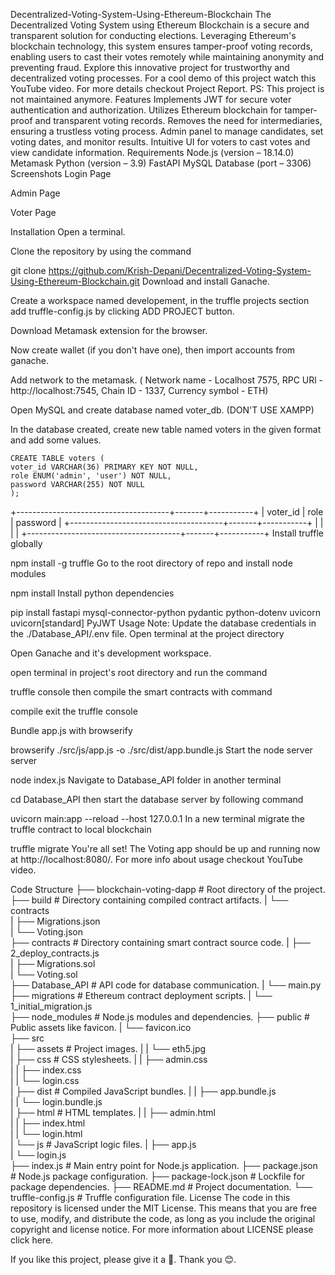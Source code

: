 Decentralized-Voting-System-Using-Ethereum-Blockchain
The Decentralized Voting System using Ethereum Blockchain is a secure and transparent solution for conducting elections. Leveraging Ethereum's blockchain technology, this system ensures tamper-proof voting records, enabling users to cast their votes remotely while maintaining anonymity and preventing fraud. Explore this innovative project for trustworthy and decentralized voting processes.
For a cool demo of this project watch this YouTube video.
For more details checkout Project Report.
PS: This project is not maintained anymore.
Features
Implements JWT for secure voter authentication and authorization.
Utilizes Ethereum blockchain for tamper-proof and transparent voting records.
Removes the need for intermediaries, ensuring a trustless voting process.
Admin panel to manage candidates, set voting dates, and monitor results.
Intuitive UI for voters to cast votes and view candidate information.
Requirements
Node.js (version – 18.14.0)
Metamask
Python (version – 3.9)
FastAPI
MySQL Database (port – 3306)
Screenshots
Login Page

Admin Page

Voter Page

Installation
Open a terminal.

Clone the repository by using the command

 git clone https://github.com/Krish-Depani/Decentralized-Voting-System-Using-Ethereum-Blockchain.git
Download and install Ganache.

Create a workspace named developement, in the truffle projects section add truffle-config.js by clicking ADD PROJECT button.

Download Metamask extension for the browser.

Now create wallet (if you don't have one), then import accounts from ganache.

Add network to the metamask. ( Network name - Localhost 7575, RPC URl - http://localhost:7545, Chain ID - 1337, Currency symbol - ETH)

Open MySQL and create database named voter_db. (DON'T USE XAMPP)

In the database created, create new table named voters in the given format and add some values.

    CREATE TABLE voters (
    voter_id VARCHAR(36) PRIMARY KEY NOT NULL,
    role ENUM('admin', 'user') NOT NULL,
    password VARCHAR(255) NOT NULL
    );

 +--------------------------------------+-------+-----------+
 | voter_id                             | role  | password  |
 +--------------------------------------+-------+-----------+
 |                                      |       |           |
 +--------------------------------------+-------+-----------+
Install truffle globally

npm install -g truffle
Go to the root directory of repo and install node modules

npm install
Install python dependencies

pip install fastapi mysql-connector-python pydantic python-dotenv uvicorn uvicorn[standard] PyJWT
Usage
Note: Update the database credentials in the ./Database_API/.env file.
Open terminal at the project directory

Open Ganache and it's development workspace.

open terminal in project's root directory and run the command

 truffle console
then compile the smart contracts with command

 compile
exit the truffle console

Bundle app.js with browserify

 browserify ./src/js/app.js -o ./src/dist/app.bundle.js
Start the node server server

 node index.js
Navigate to Database_API folder in another terminal

 cd Database_API
then start the database server by following command

 uvicorn main:app --reload --host 127.0.0.1
In a new terminal migrate the truffle contract to local blockchain

 truffle migrate
You're all set! The Voting app should be up and running now at http://localhost:8080/.
For more info about usage checkout YouTube video.

Code Structure
├── blockchain-voting-dapp            # Root directory of the project.
    ├── build                         # Directory containing compiled contract artifacts.
    |   └── contracts                 
    |       ├── Migrations.json       
    |       └── Voting.json           
    ├── contracts                     # Directory containing smart contract source code.
    |   ├── 2_deploy_contracts.js     
    |   ├── Migrations.sol            
    |   └── Voting.sol                
    ├── Database_API                  # API code for database communication.
    |   └── main.py                   
    ├── migrations                    # Ethereum contract deployment scripts.
    |   └── 1_initial_migration.js    
    ├── node_modules                  # Node.js modules and dependencies.
    ├── public                        # Public assets like favicon.
    |   └── favicon.ico               
    ├── src                           
    |   ├── assets                    # Project images.
    |   |   └── eth5.jpg              
    |   ├── css                       # CSS stylesheets.
    |   |   ├── admin.css             
    |   |   ├── index.css             
    |   |   └── login.css             
    |   ├── dist                      # Compiled JavaScript bundles.
    |   |   ├── app.bundle.js         
    |   |   └── login.bundle.js       
    |   ├── html                      # HTML templates.
    |   |   ├── admin.html            
    |   |   ├── index.html            
    |   |   └── login.html            
    |   └── js                        # JavaScript logic files.
    |       ├── app.js                
    |       └── login.js              
    ├── index.js                      # Main entry point for Node.js application.
    ├── package.json                  # Node.js package configuration.
    ├── package-lock.json             # Lockfile for package dependencies.
    ├── README.md                     # Project documentation.
    └── truffle-config.js                    # Truffle configuration file.
License
The code in this repository is licensed under the MIT License. This means that you are free to use, modify, and distribute the code, as long as you include the original copyright and license notice. For more information about LICENSE please click here.

If you like this project, please give it a 🌟.
Thank you 😊.
